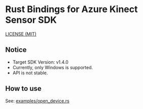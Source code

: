 Rust Bindings for Azure Kinect Sensor SDK
=====

[LICENSE (MIT)](LICENSE)

## Notice

* Target SDK Version: v1.4.0
* Currently, only Windows is supported.
* API is not stable.

## How to use

See: [examples/open_device.rs](azure-kinect/examples/open_device.rs)